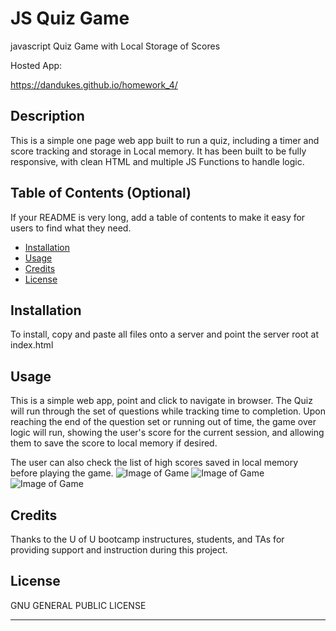 # JS Quiz Game
javascript Quiz Game with Local Storage of Scores

Hosted App:

https://dandukes.github.io/homework_4/

## Description 

This is a simple one page web app built to run a quiz, including a timer and score tracking and storage in Local memory.
It has been built to be fully responsive, with clean HTML and multiple JS Functions to handle logic.


## Table of Contents (Optional)

If your README is very long, add a table of contents to make it easy for users to find what they need.

* [Installation](#installation)
* [Usage](#usage)
* [Credits](#credits)
* [License](#license)


## Installation

To install, copy and paste all files onto a server and point the server root at index.html


## Usage 

This is a simple web app, point and click to navigate in browser.  The Quiz will run through the set of questions while tracking time to completion.  Upon reaching the end of the question set or running out of time, the game over logic will run, showing the user's score for the current session, and allowing them to save the score to local memory if desired.  

The user can also check the list of high scores saved in local memory before playing the game.
![Image of Game](https://github.com/DanDukes/homework_4/blob/master/assets/images/Intitial.png)
![Image of Game](https://github.com/DanDukes/homework_4/blob/master/assets/images/quizQuestions.png)
![Image of Game](https://github.com/DanDukes/homework_4/blob/master/assets/images/HighScores.png)


## Credits
 
Thanks to the U of U bootcamp instructures, students, and TAs for providing support and instruction during this project.




## License

GNU GENERAL PUBLIC LICENSE

---

